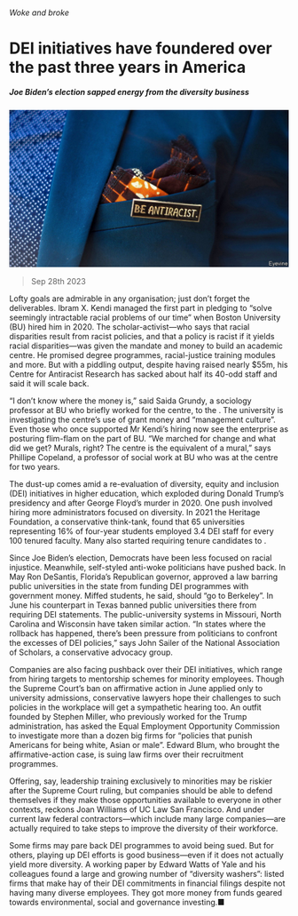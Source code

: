 ###### Woke and broke

# DEI initiatives have foundered over the past three years in America 

##### Joe Biden’s election sapped energy from the diversity business 

![image](images/20230930_USP501.jpg) 

> Sep 28th 2023 

Lofty goals are admirable in any organisation; just don’t forget the deliverables. Ibram X. Kendi managed the first part in pledging to “solve seemingly intractable racial problems of our time” when Boston University (BU) hired him in 2020. The scholar-activist—who says that racial disparities result from racist policies, and that a policy is racist if it yields racial disparities—was given the mandate and money to build an academic centre. He promised degree programmes, racial-justice training modules and more. But with a piddling output, despite having raised nearly $55m, his Centre for Antiracist Research has sacked about half its 40-odd staff and said it will scale back. 

“I don’t know where the money is,” said Saida Grundy, a sociology professor at BU who briefly worked for the centre, to the . The university is investigating the centre’s use of grant money and “management culture”. Even those who once supported Mr Kendi’s hiring now see the enterprise as posturing flim-flam on the part of BU. “We marched for change and what did we get? Murals, right? The centre is the equivalent of a mural,” says Phillipe Copeland, a professor of social work at BU who was at the centre for two years. 

The dust-up comes amid a re-evaluation of diversity, equity and inclusion (DEI) initiatives in higher education, which exploded during Donald Trump’s presidency and after George Floyd’s murder in 2020. One push involved hiring more administrators focused on diversity. In 2021 the Heritage Foundation, a conservative think-tank, found that 65 universities representing 16% of four-year students employed 3.4 DEI staff for every 100 tenured faculty. Many also started requiring tenure candidates to .

Since Joe Biden’s election, Democrats have been less focused on racial injustice. Meanwhile, self-styled anti-woke politicians have pushed back. In May Ron DeSantis, Florida’s Republican governor, approved a law barring public universities in the state from funding DEI programmes with government money. Miffed students, he said, should “go to Berkeley”. In June his counterpart in Texas banned public universities there from requiring DEI statements. The public-university systems in Missouri, North Carolina and Wisconsin have taken similar action. “In states where the rollback has happened, there’s been pressure from politicians to confront the excesses of DEI policies,” says John Sailer of the National Association of Scholars, a conservative advocacy group.

Companies are also facing pushback over their DEI initiatives, which range from hiring targets to mentorship schemes for minority employees. Though the Supreme Court’s ban on affirmative action in June applied only to university admissions, conservative lawyers hope their challenges to such policies in the workplace will get a sympathetic hearing too. An outfit founded by Stephen Miller, who previously worked for the Trump administration, has asked the Equal Employment Opportunity Commission to investigate more than a dozen big firms for “policies that punish Americans for being white, Asian or male”. Edward Blum, who brought the affirmative-action case, is suing law firms over their recruitment programmes.

Offering, say, leadership training exclusively to minorities may be riskier after the Supreme Court ruling, but companies should be able to defend themselves if they make those opportunities available to everyone in other contexts, reckons Joan Williams of UC Law San Francisco. And under current law federal contractors—which include many large companies—are actually required to take steps to improve the diversity of their workforce. 

Some firms may pare back DEI programmes to avoid being sued. But for others, playing up DEI efforts is good business—even if it does not actually yield more diversity. A working paper by Edward Watts of Yale and his colleagues found a large and growing number of “diversity washers”: listed firms that make hay of their DEI commitments in financial filings despite not having many diverse employees. They got more money from funds geared towards environmental, social and governance investing.■


